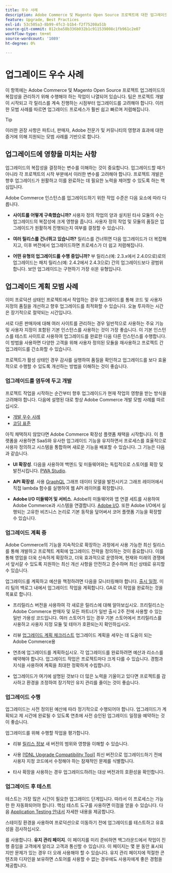 ```yaml
---
title: 우수 사례
description: Adobe Commerce 및 Magento Open Source 프로젝트에 대한 업그레이드 프로세스를 관리하려면 Adobe 권장 모범 사례를 사용하십시오.
feature: Upgrade, Best Practices
exl-id: 53c505a3-8b99-4fc3-b1b4-f2f75208a51b
source-git-commit: 012cba58b336b032b1c911539008c1fb961c2e07
workflow-type: tm+mt
source-wordcount: '1089'
ht-degree: 0%

---
```


# 업그레이드 우수 사례

이 항목에는 Adobe Commerce 및 Magento Open Source 프로젝트 업그레이드의 복잡성을 관리하기 위해 수행해야 하는 작업이 나열되어 있습니다. 팀은 프로젝트 개발이 시작되고 각 릴리스를 계속 진행하는 시점부터 업그레이드를 고려해야 합니다. 이러한 모범 사례를 따르면 업그레이드 프로세스가 훨씬 쉽고 빠르며 저렴해집니다.

>[!TIP]
>
>이러한 권장 사항은 파트너, 판매자, Adobe 전문가 및 커뮤니티의 영향과 효과에 대한 증거에 의해 지원되는 모범 사례를 기반으로 합니다.

## 업그레이드에 영향을 미치는 사항

업그레이드의 복잡성을 결정하는 변수를 이해하는 것이 중요합니다. 업그레이드할 때가 아니라 각 프로젝트의 시작 부분에서 이러한 변수를 고려해야 합니다. 프로젝트 개발은 향후 업그레이드가 원활하고 이를 완료하는 데 필요한 노력을 제어할 수 있도록 하는 핵심입니다.

Adobe Commerce 인스턴스를 업그레이드하기 위한 작업 수준은 다음 요소에 따라 다릅니다.

- **사이트를 어떻게 구축했습니까?** 사용자 정의 작업의 양과 설치된 타사 모듈의 수는 업그레이드의 복잡성에 크게 영향을 줍니다. 사용자 정의 작업 및 모듈의 품질은 업그레이드가 원활하게 진행되는지 여부를 결정할 수 있습니다.

- **여러 릴리스를 건너뛰고 있습니까?** 릴리스를 건너뛰면 다음 업그레이드가 더 복잡해지고, 이후 버전에서 업그레이드하면 프로세스가 더 쉽고 저렴해집니다.

- **어떤 유형의 업그레이드를 수행 중입니까?** 부 릴리스(예: 2.3.x에서 2.4.0으로)로의 업그레이드는 패치 릴리스(예: 2.4.2에서 2.4.3으로) 간의 업그레이드보다 광범위합니다. 보안 업그레이드는 구현하기 가장 쉬운 유형입니다.

## 업그레이드 계획 모범 사례

이미 프로덕션 상태인 프로젝트에서 작업하는 경우 업그레이드를 통해 코드 및 사용자 지정의 품질을 개선하고 향후 업그레이드를 최적화할 수 있습니다. 오늘 투자하는 시간은 장기적으로 절약되는 시간입니다.

서로 다른 판매자에 대해 여러 사이트를 관리하는 경우 일반적으로 사용하는 주요 기능 및 사용자 지정이 포함된 기본 인스턴스를 사용하는 것이 가장 좋습니다. 이 기본 인스턴스를 테스트 사이트로 사용하여 업그레이드를 완료한 다음 다른 인스턴스를 수행합니다. 이 방법을 사용하면 다양한 고객을 위해 사용자 정의된 모듈을 재사용하고 프로젝트 간 업그레이드를 간소화할 수 있습니다.

프로젝트가 활성 상태인 경우 감사를 실행하여 품질을 확인하고 업그레이드를 보다 효율적으로 수행할 수 있도록 개선하는 방법을 이해하는 것이 좋습니다.

### 업그레이드를 염두에 두고 개발

프로젝트 작업을 시작하는 순간부터 향후 업그레이드가 현재 작업의 영향을 받는 방식을 고려해야 합니다. 다음에 설명된 대로 항상 Adobe Commerce 개발 모범 사례를 따르십시오.

- [개발 우수 사례](https://developer.adobe.com/commerce/php/best-practices/)
- [코딩 표준](https://developer.adobe.com/commerce/php/coding-standards/)

아직 채택하지 않았다면 Adobe Commerce 확장성 플랫폼 채택을 시작합니다. 이 플랫폼을 사용하면 SaaS와 유사한 업그레이드 기능을 유지하면서 프로세스를 효율적으로 사용자 정의하고 시스템을 통합하며 새로운 기능을 배포할 수 있습니다. 그 기능은 다음과 같습니다.

- **UI 확장성**. 다음을 사용하여 백엔드 및 미들웨어와는 독립적으로 스토어를 확장 및 발전시킵니다. [PWA Studio](https://developer.adobe.com/commerce/pwa-studio/).

- **API 확장성**. 사용 [GraphQL](https://devdocs.magento.com/guides/v2.4/graphql/index.html) 그래프 데이터 모델을 발전시키고 그래프 레이어에서 직접 lambda 함수를 실행하여 웹 API 레이어를 확장합니다.

- **Adobe I/O 미들웨어 및 서비스**. Adobe의 미들웨어와 앱 연결 세트를 사용하여 Adobe Commerce과 시스템을 연결합니다. [Adobe I/O](https://www.adobe.io/). 또한 Adobe I/O에서 실행되는 고유한 비즈니스 논리로 기본 동작을 덮어써서 코어 플랫폼 기능을 확장할 수 있습니다.

### 업그레이드 계획 중

Adobe Commerce의 기능을 지속적으로 확장하는 과정에서 사용 가능한 최신 릴리스를 통해 개발하고 프로젝트 계획에 업그레이드 전략을 정의하는 것이 중요합니다. 이를 통해 영업을 더욱 신속하게 확장하고, 더욱 효과적으로 운영하며, 현재와 미래의 경쟁에서 앞서갈 수 있도록 지원하는 최신 개선 사항을 안전하고 준수하며 최신 상태로 유지할 수 있습니다.

업그레이드를 계획하고 예산을 책정하려면 다음을 모니터링해야 합니다. [출시 일정](https://devdocs.magento.com/release). 미리 팀의 백로그 내에서 업그레이드 작업을 계획합니다. GA로 이 작업을 완료하는 것을 목표로 합니다.

- 프리릴리스 버전을 사용하여 각 새로운 릴리스에 대해 알아보십시오. 프리릴리스는 Adobe Commerce 판매자 및 모든 파트너가 일반 출시 2주 전에 사용할 수 있는 일반 가용성 코드입니다. 여러 스토어가 있는 경우 기본 스토어에서 프리릴리스를 사용하고 사용자 지정 모듈 및 테마가 호환되는지 확인하십시오.

- 리뷰 [업그레이드 계획 체크리스트](https://support.magento.com/hc/en-us/articles/360057968951) 업그레이드 계획을 세우는 데 도움이 되는 Adobe Commerce용

- 연초에 업그레이드를 계획하십시오. 각 업그레이드를 완료하려면 예산과 리소스를 예약해야 합니다. 업그레이드 작업은 프로젝트마다 크게 다를 수 있습니다. 경험과 지식을 사용하여 계획을 최대한 정확하게 수립합니다.

- 업그레이드가 여기에 설명된 것보다 더 많은 노력을 기울이고 있다면 프로젝트를 감사하고 환경을 조정하여 장기적인 유지 관리를 줄이는 것이 좋습니다.

### 업그레이드 수행

업그레이드는 사전 정의된 예산에 따라 정기적으로 수행되어야 합니다. 업그레이드가 계획되고 제 시간에 완료될 수 있도록 연초에 사전 승인된 업그레이드 일정을 예약하는 것이 좋습니다.

업그레이드를 위해 수행할 작업을 평가합니다.

- 리뷰 [릴리스 정보](https://devdocs.magento.com/guides/v2.4/release-notes/bk-release-notes.html) 새 버전의 범위와 영향을 이해할 수 있습니다.

- 사용 [[!DNL Upgrade Compatibility Tool]](../upgrade-compatibility-tool/overview.md) 최신 버전으로 업그레이드하기 전에 사용자 지정 코드에서 수정해야 하는 잠재적인 문제를 식별합니다.

- 타사 확장을 사용하는 경우 업그레이드하려는 대상 버전과의 호환성을 확인합니다.

### 업그레이드 후 테스트

테스트는 가장 많은 시간이 필요한 업그레이드 단계입니다. 따라서 이 프로세스는 가능한 한 자동화되어야 합니다. 핵심 테스트 도구를 사용하면 이점을 얻을 수 있습니다. 다음 [Application Testing 안내서](https://developer.adobe.com/commerce/testing/guide/) 자세한 내용을 제공합니다.

스테이징 환경을 사용하여 프로덕션으로 이동하기 전에 업그레이드를 테스트하고 유효성을 검사하십시오.

를 사용합니다. **유지 관리 페이지**. 이 페이지를 미리 준비하면 백그라운드에서 작업이 진행 중임을 고객에게 알리고 고객과 통신할 수 있습니다. 이 페이지는 몇 분 동안 표시되지만 문제가 있는 경우 더 오래 사용해야 할 수 있습니다. 유지 관리 페이지에 적절한 콘텐츠와 디자인을 보유하면 스토어를 사용할 수 없는 경우에도 사용자에게 좋은 경험을 제공합니다.
